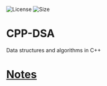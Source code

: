 ![License](https://img.shields.io/github/license/nandanvasudevan/CPP-DSA)
![Size](https://img.shields.io/github/size/nandanvasudevan/CPP-DSA?style=plastic)
# CPP-DSA
Data structures and algorithms in C++

# [Notes](./Notes.md)